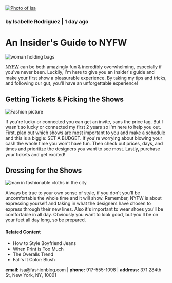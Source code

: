  
<!DOCTYPE html>
<html>
  <head>
    <title>Everyday with Isa</title>
  </head>
  <body>
    <a href="#contact"><img src="https://s3.amazonaws.com/codecademy-content/courses/learn-html/elements-and-structure/profile.jpg" alt="Photo of Isa"></a>
    <h3>by Isabelle Rodriguez | 1 day ago</h3>
    <h1>An Insider's Guide to NYFW</h1>
    <img src="https://s3.amazonaws.com/codecademy-content/courses/learn-html/elements-and-structure/image-one.jpeg" alt="woman holding bags">
    <p><a href="https://en.wikipedia.org/wiki/New_York_Fashion_Week." target="_blank">NYFW</a> can be both amazingly fun & incredibly overwhelming, especially if you've never been. Luckily, I'm here to give you an insider's guide and make your first show a pleasurable experience.  By taking my tips and tricks, and following our gut, you'll have an unforgettable experience!</p>
    <h2>Getting Tickets & Picking the Shows</h2>
    <img src="https://s3.amazonaws.com/codecademy-content/courses/learn-html/elements-and-structure/image-two.jpeg" alt="Fashion picture">
    <p>If you're lucky or connected you can get an invite, sans the price tag.  But I wasn't so lucky or connected my first 2 years so I'm here to help you out. First, plan out which shows are most important to you and make a schedule and this is a biggie: SET A BUDGET. If you're worrying about blowing your cash the whole time you won't have fun.  Then check out prices, days, and times and prioritize the designers you want to see most.  Lastly, purchase your tickets and get excited!</p>
    <h2>Dressing for the Shows</h2>
    <img src="https://s3.amazonaws.com/codecademy-content/courses/learn-html/elements-and-structure/image-three.jpeg" alt="man in fashionable cloths in the city">
    <p>Always be true to your own sense of style, if you don't you'll be uncomfortable the whole time and it will show.  Remember, NYFW is about expressing yourself and taking in what the designers have chosen to express through their new lines.  Also it's important to wear shoes you'll be comfortable in all day.  Obviously you want to look good, but you'll be on your feet all day long, so be prepared.</p>
    <h4>Related Content</h4>
    <ul>
      <li>How to Style Boyfriend Jeans</li>
      <li>When Print is Too Much</li>
      <li>The Overalls Trend</li>
      <li>Fall's It Color: Blush</li>
    </ul>
    <div id="contact">
      <p><strong>email:</strong> isa@fashionblog.com | <strong>phone:</strong> 917-555-1098 | <strong>address:</strong> 371 284th St, New York, NY, 10001</p>
    </div>
  </body>
</html>
